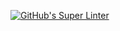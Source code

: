 [![GitHub's Super Linter](https://github.com/KestrelBryce/Unit2-05-HTML-Salary/workflows/GitHub's%20Super%20Linter/badge.svg)](https://github.com/KestrelBryce/Unit2-05-HTML-Salary/actions)